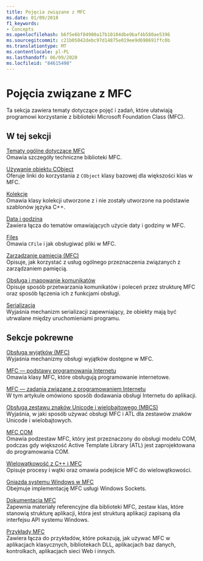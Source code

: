 ```yaml
---
title: Pojęcia związane z MFC
ms.date: 01/09/2018
f1_keywords:
- Concepts
ms.openlocfilehash: b6f5e6bf84900a17b10104dbe9baf4b580ae5396
ms.sourcegitcommit: c21b05042debc97d14875e019ee9d698691ffc0b
ms.translationtype: MT
ms.contentlocale: pl-PL
ms.lasthandoff: 06/09/2020
ms.locfileid: "84615498"
---
```

# <a name="mfc-concepts"></a>Pojęcia związane z MFC

Ta sekcja zawiera tematy dotyczące pojęć i zadań, które ułatwiają programowi korzystanie z biblioteki Microsoft Foundation Class (MFC).

## <a name="in-this-section"></a>W tej sekcji

[Tematy ogólne dotyczące MFC](general-mfc-topics.md)<br/>
Omawia szczegóły techniczne biblioteki MFC.

[Używanie obiektu CObject](using-cobject.md)<br/>
Oferuje linki do korzystania z `CObject` klasy bazowej dla większości klas w MFC.

[Kolekcje](collections.md)<br/>
Omawia klasy kolekcji utworzone z i nie zostały utworzone na podstawie szablonów języka C++.

[Data i godzina](../atl-mfc-shared/date-and-time.md)<br/>
Zawiera łącza do tematów omawiających użycie daty i godziny w MFC.

[Files](files-in-mfc.md)<br/>
Omawia `CFile` i jak obsługiwać pliki w MFC.

[Zarządzanie pamięcią (MFC)](memory-management.md)<br/>
Opisuje, jak korzystać z usług ogólnego przeznaczenia związanych z zarządzaniem pamięcią.

[Obsługa i mapowanie komunikatów](message-handling-and-mapping.md)<br/>
Opisuje sposób przetwarzania komunikatów i poleceń przez strukturę MFC oraz sposób łączenia ich z funkcjami obsługi.

[Serializacja](serialization-in-mfc.md)<br/>
Wyjaśnia mechanizm serializacji zapewniający, że obiekty mają być utrwalane między uruchomieniami programu.

## <a name="related-sections"></a>Sekcje pokrewne

[Obsługa wyjątków (MFC)](exception-handling-in-mfc.md)<br/>
Wyjaśnia mechanizmy obsługi wyjątków dostępne w MFC.

[MFC — podstawy programowania Internetu](mfc-internet-programming-basics.md)<br/>
Omawia klasy MFC, które obsługują programowanie internetowe.

[MFC — zadania związane z programowaniem Internetu](mfc-internet-programming-tasks.md)<br/>
W tym artykule omówiono sposób dodawania obsługi Internetu do aplikacji.

[Obsługa zestawu znaków Unicode i wielobajtowego (MBCS)](../atl-mfc-shared/unicode-and-multibyte-character-set-mbcs-support.md)<br/>
Wyjaśnia, w jaki sposób używać obsługi MFC i ATL dla zestawów znaków Unicode i wielobajtowych.

[MFC COM](mfc-com.md)<br/>
Omawia podzestaw MFC, który jest przeznaczony do obsługi modelu COM, podczas gdy większość Active Template Library (ATL) jest zaprojektowana do programowania COM.

[Wielowątkowość z C++ i MFC](../parallel/multithreading-with-cpp-and-mfc.md)<br/>
Opisuje procesy i wątki oraz omawia podejście MFC do wielowątkowości.

[Gniazda systemu Windows w MFC](windows-sockets.md)<br/>
Obejmuje implementację MFC usługi Windows Sockets.

[Dokumentacja MFC](mfc-desktop-applications.md)<br/>
Zapewnia materiały referencyjne dla biblioteki MFC, zestaw klas, które stanowią strukturę aplikacji, która jest strukturą aplikacji zapisaną dla interfejsu API systemu Windows.

[Przykłady MFC](../overview/visual-cpp-samples.md#mfc-samples)<br/>
Zawiera łącza do przykładów, które pokazują, jak używać MFC w aplikacjach klasycznych, bibliotekach DLL, aplikacjach baz danych, kontrolkach, aplikacjach sieci Web i innych.
